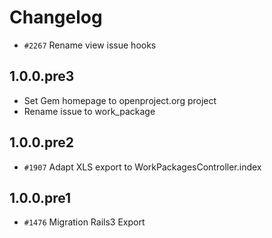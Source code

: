 # Changelog

* `#2267` Rename view issue hooks

## 1.0.0.pre3

* Set Gem homepage to openproject.org project
* Rename issue to work_package

## 1.0.0.pre2

* `#1907` Adapt XLS export to WorkPackagesController.index

## 1.0.0.pre1

* `#1476`  Migration Rails3 Export

